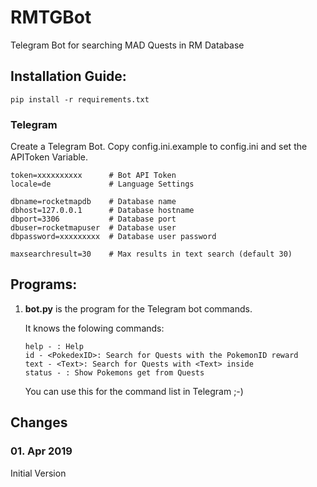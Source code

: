 # RMTGBot

Telegram Bot for searching MAD Quests in RM Database

## Installation Guide:

```
pip install -r requirements.txt
```

### Telegram

Create a Telegram Bot.
Copy config.ini.example to config.ini and set the APIToken Variable.

```
token=xxxxxxxxxx      # Bot API Token
locale=de             # Language Settings

dbname=rocketmapdb    # Database name
dbhost=127.0.0.1      # Database hostname
dbport=3306           # Database port
dbuser=rocketmapuser  # Database user
dbpassword=xxxxxxxxx  # Database user password

maxsearchresult=30    # Max results in text search (default 30)
```

## Programs:

1. **bot.py** is the program for the Telegram bot commands.

   It knows the folowing commands:

   ```
   help - : Help
   id - <PokedexID>: Search for Quests with the PokemonID reward
   text - <Text>: Search for Quests with <Text> inside
   status - : Show Pokemons get from Quests
   ```
   
   You can use this for the command list in Telegram ;-)

## Changes

### 01. Apr 2019

Initial Version

